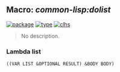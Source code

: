 ## Macro: ***common-lisp:dolist***
[![package](https://img.shields.io/badge/Package-COMMON--LISP-5f9ea0.svg?style=social&colorA=999999)](../) [![type](https://img.shields.io/badge/Type-Macro-5f9ea0.svg?style=social&colorA=999999)](../#macro) [![clhs](https://img.shields.io/badge/CLHS-DOLIST-5f9ea0.svg?style=social&colorA=999999)](http://www.lispworks.com/documentation/HyperSpec/Body/m_dolist.htm) 

> No description.

### Lambda list
```
((VAR LIST &OPTIONAL RESULT) &BODY BODY)
```
